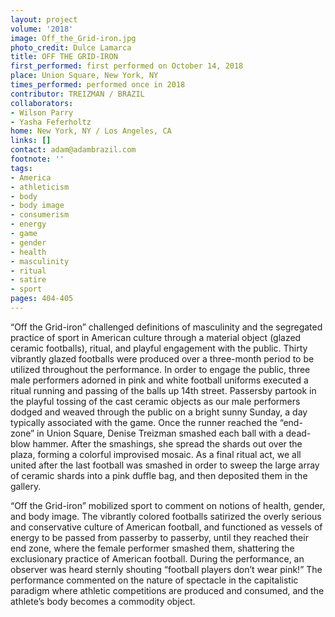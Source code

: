 ```yaml
---
layout: project
volume: '2018'
image: Off_the_Grid-iron.jpg
photo_credit: Dulce Lamarca
title: OFF THE GRID-IRON
first_performed: first performed on October 14, 2018
place: Union Square, New York, NY
times_performed: performed once in 2018
contributor: TREIZMAN / BRAZIL
collaborators:
- Wilson Parry
- Yasha Feferholtz
home: New York, NY / Los Angeles, CA
links: []
contact: adam@adambrazil.com
footnote: ''
tags:
- America
- athleticism
- body
- body image
- consumerism
- energy
- game
- gender
- health
- masculinity
- ritual
- satire
- sport
pages: 404-405
---
```


“Off the Grid-iron” challenged definitions of masculinity and the segregated practice of sport in American culture through a material object (glazed ceramic footballs), ritual, and playful engagement with the public. Thirty vibrantly glazed footballs were produced over a three-month period to be utilized throughout the performance. In order to engage the public, three male performers adorned in pink and white football uniforms executed a ritual running and passing of the balls up 14th street. Passersby partook in the playful tossing of the cast ceramic objects as our male performers dodged and weaved through the public on a bright sunny Sunday, a day typically associated with the game. Once the runner reached the “end-zone” in Union Square, Denise Treizman smashed each ball with a dead-blow hammer. After the smashings, she spread the shards out over the plaza, forming a colorful improvised mosaic. As a final ritual act, we all united after the last football was smashed in order to sweep the large array of ceramic shards into a pink duffle bag, and then deposited them in the gallery.

“Off the Grid-iron” mobilized sport to comment on notions of health, gender, and body image. The vibrantly colored footballs satirized the overly serious and conservative culture of American football, and functioned as vessels of energy to be passed from passerby to passerby, until they reached their end zone, where the female performer smashed them, shattering the exclusionary practice of American football. During the performance, an observer was heard sternly shouting “football players don’t wear pink!” The performance commented on the nature of spectacle in the capitalistic paradigm where athletic competitions are produced and consumed, and the athlete’s body becomes a commodity object.
